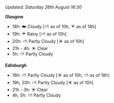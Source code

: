 *Updated: Saturday 26th August 16:30*

**Glasgow**

* 18h: :cloud: Cloudy [:partly_sunny: as of 10h, :umbrella: as of 18h]
* 19h: :umbrella: Rainy [:partly_sunny: as of 10h]
* 20h: :partly_sunny: Partly Cloudy [:sunny: as of 10h]
* 21h - 4h: :sunny: Clear
* 5h: :partly_sunny: Partly Cloudy

**Edinburgh**

* 18h: :partly_sunny: Partly Cloudy [:sunny: as of 10h, :partly_sunny: as of 18h]
* 19h, 20h: :partly_sunny: Partly Cloudy [:sunny: as of 10h]
* 21h - 3h: :sunny: Clear
* 4h, 5h: :partly_sunny: Partly Cloudy
